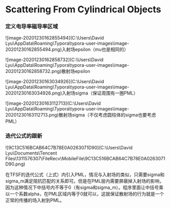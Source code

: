 # Scattering From Cylindrical Objects

### 定义电导率磁导率区域

![image-20201230162855494](C:\Users\David Lyu\AppData\Roaming\Typora\typora-user-images\image-20201230162855494.png)入射场epsilon（mu也是相同的）



![image-20201230162858732](C:\Users\David Lyu\AppData\Roaming\Typora\typora-user-images\image-20201230162858732.png)散射场epsilon

![image-20201230163034926](C:\Users\David Lyu\AppData\Roaming\Typora\typora-user-images\image-20201230163034926.png)入射场sigma（保证周围有一圈PML）

![image-20201230163112713](C:\Users\David Lyu\AppData\Roaming\Typora\typora-user-images\image-20201230163112713.png)散射场sigma（不仅考虑圆柱体的sigma也要考虑PML）

### 迭代公式的跟新

![9C13C516BCAB64C7B78E0A0263071D90](C:\Users\David Lyu\Documents\Tencent Files\1311576307\FileRecv\MobileFile\9C13C516BCAB64C7B78E0A0263071D90.png)

在TFSF的迭代公式（上式）内引入PML，情况与入射场的类似，只需要sigma和sigma_m满足阻抗匹配的关系即可。但是在PML层内需要屏蔽掉入射场的影响，因为这种情况下中括号内不等于0（有sigma和sigma_m）。程序里面让中括号乘以一个系数alpha，在PML区域内等于0就可以，这就保证散射场的行为就是一个正常的传播的场入射到PML。